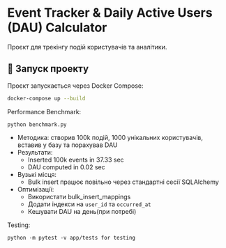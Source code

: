 # Event Tracker & Daily Active Users (DAU) Calculator

Проєкт для трекінгу подій користувачів та аналітики.

## 🚀 Запуск проекту

Проєкт запускається через Docker Compose:

```bash
docker-compose up --build
```

Performance Benchmark:
```
python benchmark.py
```
- Методика: створив 100k подій, 1000 унікальних користувачів, вставив у базу та порахував DAU
- Результати:
  - Inserted 100k events in 37.33 sec
  - DAU computed in 0.02 sec
- Вузькі місця:
  - Bulk insert працює повільно через стандартні сесії SQLAlchemy
- Оптимізації:
  - Використати bulk_insert_mappings
  - Додати індекси на `user_id` та `occurred_at`
  - Кешувати DAU на день(при потребі)

Testing:
```
python -m pytest -v app/tests for testing 
```